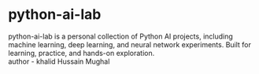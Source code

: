 # python-ai-lab
python-ai-lab is a personal collection of Python AI projects, including machine learning, deep learning, and neural network experiments. Built for learning, practice, and hands-on exploration.
<br>
author - khalid Hussain Mughal
